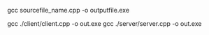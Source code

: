 gcc sourcefile_name.cpp -o outputfile.exe

gcc ./client/client.cpp -o out.exe
gcc ./server/server.cpp -o out.exe